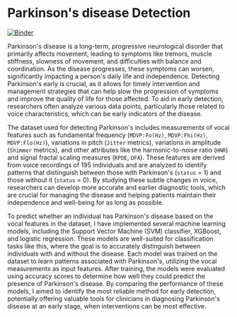 
# Parkinson's disease Detection

[![Binder](https://img.shields.io/badge/launch-Jupyter_Notebook-orange?logo=jupyter&logoColor=white)](https://mybinder.org/v2/gh/vigmallya/EDA_Disease_Prediction/HEAD?labpath=Parkinsons_Disease_Detection.ipynb)

Parkinson's disease is a long-term, progressive neurological disorder that primarily affects movement, leading to symptoms like tremors, muscle stiffness, slowness of movement, and difficulties with balance and coordination. As the disease progresses, these symptoms can worsen, significantly impacting a person's daily life and independence. Detecting Parkinson's early is crucial, as it allows for timely intervention and management strategies that can help slow the progression of symptoms and improve the quality of life for those affected. To aid in early detection, researchers often analyze various data points, particularly those related to voice characteristics, which can be early indicators of the disease. 

The dataset used for detecting Parkinson's includes measurements of vocal features such as fundamental frequency (`MDVP:Fo(Hz)`, `MDVP:Fhi(Hz)`, `MDVP:Flo(Hz)`), variations in pitch (`Jitter` metrics), variations in amplitude (`Shimmer` metrics), and other attributes like the harmonic-to-noise ratio (`HNR`) and signal fractal scaling measures (`RPDE`, `DFA`). These features are derived from voice recordings of 195 individuals and are analyzed to identify patterns that distinguish between those with Parkinson's (`status` = 1) and those without it (`status` = 0). By studying these subtle changes in voice, researchers can develop more accurate and earlier diagnostic tools, which are crucial for managing the disease and helping patients maintain their independence and well-being for as long as possible.

To predict whether an individual has Parkinson's disease based on the vocal features in the dataset, I have implemented several machine learning models, including the Support Vector Machine (SVM) classifier, XGBoost, and logistic regression. These models are well-suited for classification tasks like this, where the goal is to accurately distinguish between individuals with and without the disease. Each model was trained on the dataset to learn patterns associated with Parkinson's, utilizing the vocal measurements as input features. After training, the models were evaluated using accuracy scores to determine how well they could predict the presence of Parkinson's disease. By comparing the performance of these models, I aimed to identify the most reliable method for early detection, potentially offering valuable tools for clinicians in diagnosing Parkinson's disease at an early stage, when interventions can be most effective.
